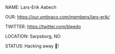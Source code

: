 NAME: Lars-Erik Aabech

OUR: https://our.umbraco.com/members/lars-erik/

TWITTER: https://twitter.com/bleedo

LOCATION: Sarpsborg, NO

STATUS: Hacking away 🍻!
